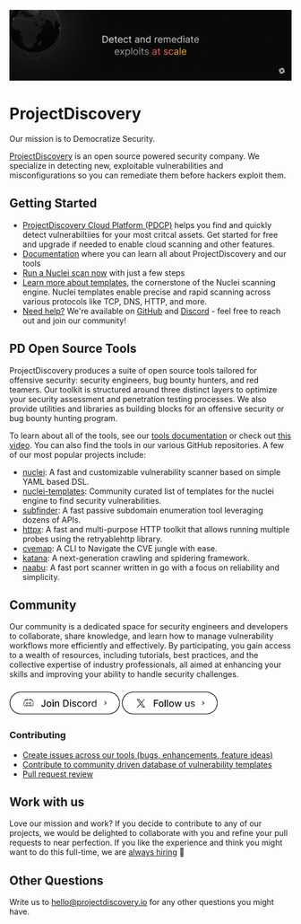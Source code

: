 ![ProjectDiscovery](https://raw.githubusercontent.com/mjorritsma/public-images/main/GitHub-Header.png)

# ProjectDiscovery
Our mission is to Democratize Security.

[ProjectDiscovery](https://projectdiscovery.io/?utm_source=github&utm_medium=web&utm_campaign=pd-profile) is an open source powered security company. We specialize in detecting new, exploitable vulnerabilities and misconfigurations so you can remediate them before hackers exploit them.

## Getting Started
- [ProjectDiscovery Cloud Platform (PDCP)](https://projectdiscovery.io/platform?utm_source=github&utm_medium=web&utm_campaign=pd-profile) helps you find and quickly detect vulnerabiltiies for your most critcal assets. Get started for free and upgrade if needed to enable cloud scanning and other features.
- [Documentation](https://docs.projectdiscovery.io/introduction) where you can learn all about ProjectDiscovery and our tools
- [Run a Nuclei scan now](https://docs.projectdiscovery.io/getstarted-example?utm_source=github&utm_medium=web&utm_campaign=pd-profile) with just a few steps
- [Learn more about templates](https://docs.projectdiscovery.io/templates/introduction?utm_source=github&utm_medium=web&utm_campaign=pd-profile), the cornerstone of the Nuclei scanning engine. Nuclei templates enable precise and rapid scanning across various protocols like TCP, DNS, HTTP, and more.
- [Need help?](https://docs.projectdiscovery.io/help/home) We're available on [GitHub](https://github.com/issues?q=is%3Aopen+is%3Aissue+user%3Aprojectdiscovery+is%3Apublic) and [Discord](https://nux.gg/discord) - feel free to reach out and join our community!

## PD Open Source Tools
ProjectDiscovery produces a suite of open source tools tailored for offensive security: security engineers, bug bounty hunters, and red teamers. Our toolkit is structured around three distinct layers to optimize your security assessment and penetration testing processes. We also provide utilities and libraries as building blocks for an offensive security or bug bounty hunting program.

To learn about all of the tools, see our [tools documentation](https://docs.projectdiscovery.io/tools/index?utm_source=github&utm_medium=web&utm_campaign=pd-profile) or check out [this video](https://www.youtube.com/watch?v=o4T3NTl-vCg). You can also find the tools in our various GitHub repositories. A few of our most popular projects include:

- [nuclei](https://github.com/projectdiscovery/nuclei): A fast and customizable vulnerability scanner based on simple YAML based DSL.
- [nuclei-templates](https://github.com/projectdiscovery/nuclei-templates): Community curated list of templates for the nuclei engine to find security vulnerabilities.
- [subfinder](https://github.com/projectdiscovery/subfinder): A fast passive subdomain enumeration tool leveraging dozens of APIs.
- [httpx](https://github.com/projectdiscovery/httpx): A fast and multi-purpose HTTP toolkit that allows running multiple probes using the retryablehttp library.
- [cvemap](https://github.com/projectdiscovery/cvemap): A CLI to Navigate the CVE jungle with ease.
- [katana](https://github.com/projectdiscovery/katana): A next-generation crawling and spidering framework.
- [naabu](https://github.com/projectdiscovery/naabu): A fast port scanner written in go with a focus on reliability and simplicity.

## Community
Our community is a dedicated space for security engineers and developers to collaborate, share knowledge, and learn how to manage vulnerability workflows more efficiently and effectively. By participating, you gain access to a wealth of resources, including tutorials, best practices, and the collective expertise of industry professionals, all aimed at enhancing your skills and improving your ability to handle security challenges.

<h3 align="left">
  <a href="https://discord.gg/projectdiscovery"><img src="https://raw.githubusercontent.com/mjorritsma/public-images/main/Discord-Button.png" height="40" alt="Join Discord"></a> <a href="https://twitter.com/pdnuclei"><img src="https://raw.githubusercontent.com/mjorritsma/public-images/main/X-Button.png" height="40" alt="Follow Twitter"></a>
</h3>

### Contributing

- [Create issues across our tools (bugs, enhancements, feature ideas)](https://github.com/issues?q=is%3Aopen+is%3Aissue+user%3Aprojectdiscovery+is%3Apublic)
- [Contribute to community driven database of vulnerability templates](https://github.com/projectdiscovery/nuclei-templates)
- [Pull request review](https://github.com/pulls?q=is%3Aopen+is%3Apr+user%3Aprojectdiscovery+is%3Apublic)</b>
 
## Work with us

Love our mission and work? If you decide to contribute to any of our projects, we would be delighted to collaborate with you and refine your pull requests to near perfection. If you like the experience and think you might want to do this full-time, we are [always hiring](https://boards.greenhouse.io/projectdiscoveryinc) 🙌

## Other Questions
Write us to [hello@projectdiscovery.io](mailto:hello@projectdiscovery.io) for any other questions you might have.
